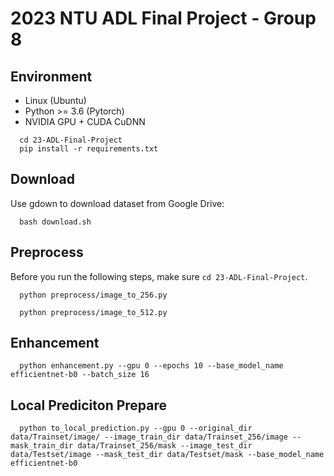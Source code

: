 # 2023 NTU ADL Final Project - Group 8
## Environment
* Linux (Ubuntu)
* Python >= 3.6 (Pytorch)
* NVIDIA GPU + CUDA CuDNN
```
  cd 23-ADL-Final-Project
  pip install -r requirements.txt
```

## Download
Use gdown to download dataset from Google Drive:
```
  bash download.sh
```

## Preprocess
Before you run the following steps, make sure `cd 23-ADL-Final-Project`.
```
  python preprocess/image_to_256.py
```
```
  python preprocess/image_to_512.py
```

## Enhancement
```
  python enhancement.py --gpu 0 --epochs 10 --base_model_name efficientnet-b0 --batch_size 16
```

## Local Prediciton Prepare
```
  python to_local_prediction.py --gpu 0 --original_dir data/Trainset/image/ --image_train_dir data/Trainset_256/image --mask_train_dir data/Trainset_256/mask --image_test_dir data/Testset/image --mask_test_dir data/Testset/mask --base_model_name efficientnet-b0
```
